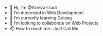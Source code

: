 - 👋 Hi, I’m @Alireza-Izadi
- 👀 I’m interested in Web Development
- 🌱 I’m currently learning Golang
- 💞️ I’m looking to collaborate on Web Projects
- 📫 How to reach me : Just Call Me

<!---
Alireza-Izadi/Alireza-Izadi is a ✨ special ✨ repository because its `README.md` (this file) appears on your GitHub profile.
You can click the Preview link to take a look at your changes.
--->
